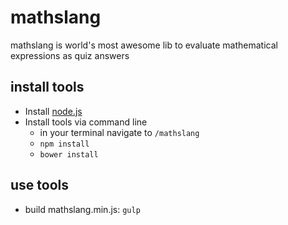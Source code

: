 # mathslang
mathslang is world's most awesome lib to evaluate mathematical expressions as quiz answers
## install tools 
- Install [node.js](https://nodejs.org/download/)
- Install tools via command line
	- in your terminal navigate to `/mathslang`
	- `npm install`
	- `bower install`

## use tools 
- build mathslang.min.js: `gulp`
